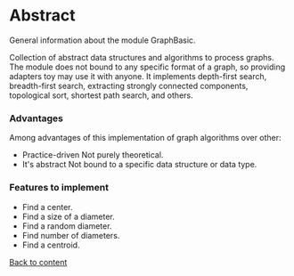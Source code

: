 # Abstract

General information about the module GraphBasic.

Collection of abstract data structures and algorithms to process graphs. The module does not bound to any specific format of a graph, so providing adapters toy may use it with anyone. It implements depth-first search, breadth-first search, extracting strongly connected components, topological sort, shortest path search, and others.

### Advantages

Among advantages of this implementation of graph algorithms over other:

- Practice-driven
  Not purely theoretical.
- It's abstract
  Not bound to a specific data structure or data type.

### Features to implement

- Find a center.
- Find a size of a diameter.
- Find a random diameter.
- Find number of diameters.
- Find a centroid.

[Back to content](../README.md#Tutorials)
